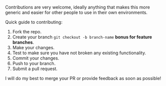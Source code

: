 Contributions are very welcome, ideally anything that makes this more generic and easier for other people to use in their own environments.

Quick guide to contributing:

1. Fork the repo.
2. Create your branch `git checkout -b branch-name` **bonus for feature branches**.
3. Make your changes.
4. Test to make sure you have not broken any existing functionality.
5. Commit your changes.
6. Push to your branch.
7. Submit a pull request.

I will do my best to merge your PR or provide feedback as soon as possible!